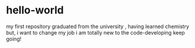 # hello-world
my first repository
graduated from the university , having learned chemistry
but, i want to change my job
i am totally new to the code-developing
keep going!
